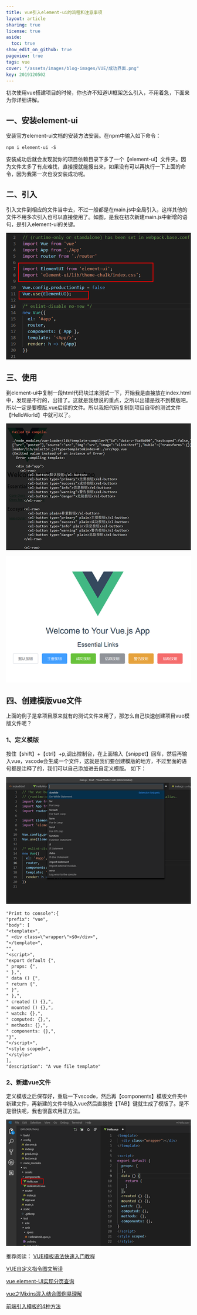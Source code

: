 ```yaml
---
title: vue引入element-ui的流程和注意事项
layout: article
sharing: true
license: true
aside:
  toc: true
show_edit_on_github: true
pageview: true
tags: vue
cover: "/assets/images/blog-images/VUE/成功界面.png"
key: 2019120502
---
```


初次使用vue搭建项目的时候，你也许不知道UI框架怎么引入，不用着急，下面来为你详细讲解。



## 一、安装element-ui

安装官方element-ui文档的安装方法安装。在npm中输入如下命令：
```
npm i element-ui -S
```

安装成功后就会发现就你的项目依赖目录下多了一个【element-ui】文件夹。因为文件太多了有点难找，直接搜就能搜出来，如果没有可以再执行一下上面的命令，因为我第一次也没安装成功呢。



## 二、引入

引入文件到相应的文件当中去，不过一般都是在main.js中全局引入，这样其他的文件不用多次引入也可以直接使用了。如图，是我在初次新建main.js中新增的语句，是引入element-ui的关键。

![](/assets/images/blog-images/VUE/引入element.png)

## 三、使用

到element-ui中复制一段html代码块过来测试一下，开始我是直接放在index.html中，发现是不行的，出错了。这就是我想说的重点，之所以出错是找不到模版吧。所以一定是要模版.vue后续的文件。所以我把代码复制到项目自带的测试文件【HelloWorld】中就可以了。


![](/assets/images/blog-images/VUE/首次错误信息.png)

![](/assets/images/blog-images/VUE/成功界面.png)


## 四、创建模版vue文件

上面的例子是拿项目原来就有的测试文件来用了，那怎么自己快速创建项目vue模版文件呢？

### 1、定义模版

按住【shift】+【ctrl】+p,调出控制台，在上面输入【snippet】回车，然后再输入vue，vscode会生成一个文件，这就是我们要创建模版的地方，不过里面的语句都是注释了的，我们可以自己添加进去自定义模版。
如下：

![](/assets/images/blog-images/VUE/生成模版命令.png)

```
"Print to console":{
"prefix": "vue",
"body": [
"<template>",
" <div class=\"wrapper\">$0</div>",
"</template>",
"",
"<script>",
"export default {",
" props: {",
" },",
" data () {",
" return {",
" }",
" },",
" created () {},",
" mounted () {},",
" watch: {},",
" computed: {},",
" methods: {},",
" components: {},",
"}",
"</script>",
"<style scoped>",
"</style>"
],
"description": "A vue file template"
```

### 2、新建vue文件

定义模版之后保存好，重启一下vscode，然后再【components】模版文件夹中新建文件，再新建的文件中输入vue然后直接按【TAB】键就生成了模版了。是不是很快呢，我也很喜欢用正方法。


![](/assets/images/blog-images/VUE/快捷新建模版.png)


推荐阅读：
[VUE模板语法快速入门教程](https://muitlog.com/2019/12/04/VUE%E6%A8%A1%E6%9D%BF%E8%AF%AD%E6%B3%95.html)


[VUE自定义指令图文解读](https://muitlog.com/2019/12/04/VUE%E8%87%AA%E5%AE%9A%E4%B9%89%E6%8C%87%E4%BB%A4.html)


[vue element-UI实现分页查询](https://muitlog.com/2019/12/01/vue-element-ui.html)

[vue之Mixins混入结合图例易理解](https://muitlog.com/2019/11/29/vue-mixins.html)


[前端引入模板的4种方法](https://muitlog.com/2019/11/27/%E5%89%8D%E7%AB%AF%E5%BC%95%E5%85%A5%E6%A8%A1%E6%9D%BF%E7%9A%844%E7%A7%8D%E6%96%B9%E6%B3%95.html)